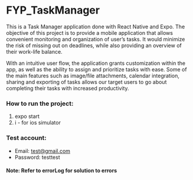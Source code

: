 # FYP_TaskManager
This is a Task Manager application done with React Native and Expo. The objective of this project is to provide a mobile application that allows convenient monitoring and organization of user’s tasks. It would minimize the risk of missing out on deadlines, while also providing an overview of their work-life balance.

With an intuitive user flow, the application grants customization within the app, as well as the ability to assign and prioritize tasks with ease. Some of the main features such as image/file attachments, calendar integration, sharing and exporting of tasks allows our target users to go about completing their tasks with increased productivity.

### How to run the project:

1) expo start
2) i - for ios simulator

### Test account:
* Email: test@gmail.com
* Password: testtest

#### Note: Refer to errorLog for solution to errors
